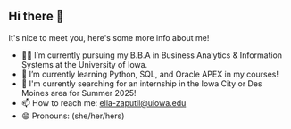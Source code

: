 ## Hi there 👋

It's nice to meet you, here's some more info about me!

- 👩‍🎓 I’m currently pursuing my B.B.A in Business Analytics & Information Systems at the University of Iowa.
- 🌱 I’m currently learning Python, SQL, and Oracle APEX in my courses!
- 👀 I'm currently searching for an internship in the Iowa City or Des Moines area for Summer 2025!
- 📫 How to reach me: ella-zaputil@uiowa.edu
- 😄 Pronouns: (she/her/hers)
